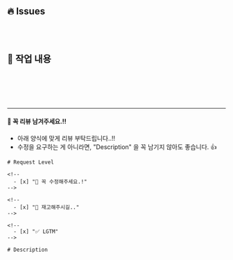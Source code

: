## 🔥 Issues

<!-- [여기서부터 주석]

    - 관련된 issue 번호를 작성해주세요. (단, 아래 경우를 고려해서 큰 따옴표 안의 내용을 작성하면 됩니다.!)

      1) PR merge 된 후, 해당 issue 가 자동으로 "close" 되기 원한다면?
          => "- close #n"

      2) PR merge 된 이후에도, 해당 issue 와 연관된 작업이 아직 남아있다면?
          => "- #n "


[여기까지 주석] -->

<br/>
<br/>

## 🎯 작업 내용

<!-- [여기서부터 주석]

    - 👋🏼 이 주석 영역 아래, "작업 내용" 항목 을 다음과 같은 형식으로 작성해주세요. (이미지/동영상을 추가하면 엄청 좋습니다. 👍)

        예시)
        - [commit 이름](commit url)
          - 이 commit 에서는 이러이러한 작업을 했습니다.
          - 이러이러한 내용을 꼭 숙지해주세요.

        - [commit 이름](commit url)
          - 이 commit 에서는 이러이러한 작업을 했습니다.
          - 이러이러한 내용을 꼭 숙지해주세요.

    - "이건 알겠지?" 라고 생각되는 것조차 적어야합니다.!

    - publish 작업을 했거나 jsx 요소를 건드린 경우, 무조건 이미지를 첨부해주세요.

[여기까지 주석] -->

<br/>
<br/>

<!-- ## ✅ 체크 리스트 -->

<!-- [여기서부터 주석]

    👋🏼 이 주석 영역 아래, checklist 꼭 확인하고 표식을 남겨주세요.

    체크하는 방법)
    "[" 랑 "]" 사이에 공백없이 x 표시해주기!!!

    올바른 예)
    [x]

    잘못된 예)
    [ x]
    [x ]
    [ x ]

[여기까지 주석] -->

<!-- - [ ] Main 브랜치 Pull 받기
- [ ] Issue 번호 설정 확인
- [ ] Label 확인
- [ ] Assignees 설정 확인
- [ ] Reviewers 설정 확인 -->

<br/>
<br/>

---

#### 🙏 꼭 리뷰 남겨주세요.!!

- 아래 양식에 맞게 리뷰 부탁드립니다..!!
- 수정을 요구하는 게 아니라면, "Description" 을 꼭 남기지 않아도 좋습니다. 👍

```text
# Request Level

<!--
  - [x] "🚨 꼭 수정해주세요.!"
-->

<!--
  - [x] "🚧 재고해주시길.."
-->

<!--
  - [x] "✅ LGTM"
-->

# Description

```
